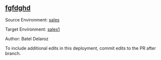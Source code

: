 ## [fgfdghd](https://app-staging.salto.io/orgs/b5aab9fe-29c9-4e45-b4e6-15ef52108553/envs/2575c873-9700-4b5e-ba7e-5497d4eb0df3/deployments/81e992c6-2ddb-47de-95f1-7488882390f8)

Source Environment: [sales](https://app-staging.salto.io/orgs/b5aab9fe-29c9-4e45-b4e6-15ef52108553/envs/093453fb-9993-4f2e-8751-7b868df34e67) 

Target Environment: [sales1](https://app-staging.salto.io/orgs/b5aab9fe-29c9-4e45-b4e6-15ef52108553/envs/2575c873-9700-4b5e-ba7e-5497d4eb0df3) 

Author: Batel Delaroz

To include additional edits in this deployment, commit edits to the PR after branch.